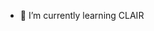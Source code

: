 
- 🌱 I’m currently learning CLAIR



<!---
wellsrob33/wellsrob33 is a ✨ special ✨ repository because its `README.md` (this file) appears on your GitHub profile.
You can click the Preview link to take a look at your changes.
--->
